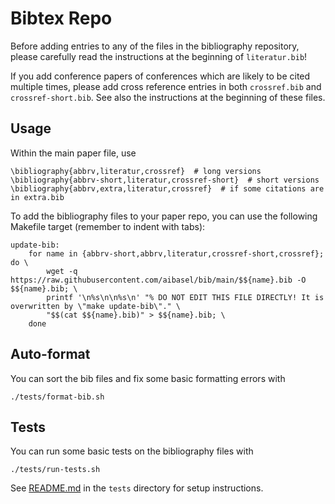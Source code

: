 # Bibtex Repo

Before adding entries to any of the files in the bibliography
repository, please carefully read the instructions at the beginning
of `literatur.bib`!

If you add conference papers of conferences which are likely to be
cited multiple times, please add cross reference entries in both
`crossref.bib` and `crossref-short.bib`. See also the instructions at
the beginning of these files.

## Usage

Within the main paper file, use

    \bibliography{abbrv,literatur,crossref}  # long versions
    \bibliography{abbrv-short,literatur,crossref-short}  # short versions
    \bibliography{abbrv,extra,literatur,crossref}  # if some citations are in extra.bib

To add the bibliography files to your paper repo, you can use the following Makefile target
(remember to indent with tabs):

    update-bib:
        for name in {abbrv-short,abbrv,literatur,crossref-short,crossref}; do \
            wget -q https://raw.githubusercontent.com/aibasel/bib/main/$${name}.bib -O $${name}.bib; \
            printf '\n%s\n\n%s\n' "% DO NOT EDIT THIS FILE DIRECTLY! It is overwritten by \"make update-bib\"." \
            "$$(cat $${name}.bib)" > $${name}.bib; \
        done

## Auto-format

You can sort the bib files and fix some basic formatting errors with

    ./tests/format-bib.sh

## Tests

You can run some basic tests on the bibliography files with

    ./tests/run-tests.sh

See [README.md](tests/README.md) in the `tests` directory for setup instructions.

